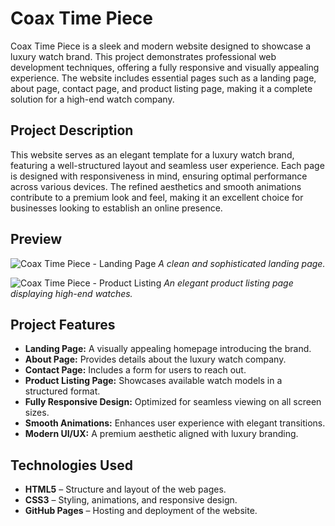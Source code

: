 # Coax Time Piece

Coax Time Piece is a sleek and modern website designed to showcase a luxury watch brand. 
This project demonstrates professional web development techniques, offering a fully responsive 
and visually appealing experience. The website includes essential pages such as a landing page, 
about page, contact page, and product listing page, making it a complete solution for a high-end watch company.

## Project Description

This website serves as an elegant template for a luxury watch brand, featuring a well-structured 
layout and seamless user experience. Each page is designed with responsiveness in mind, ensuring 
optimal performance across various devices. The refined aesthetics and smooth animations contribute 
to a premium look and feel, making it an excellent choice for businesses looking to establish an online presence.

## Preview

![Coax Time Piece - Landing Page](https://github.com/user-attachments/assets/157f6c66-e36f-4d6f-987e-6f826294d0e5)
*A clean and sophisticated landing page.*

![Coax Time Piece - Product Listing](https://github.com/user-attachments/assets/88b7e917-3911-4225-9f59-24c895b7a776)
*An elegant product listing page displaying high-end watches.*

## Project Features

- **Landing Page:** A visually appealing homepage introducing the brand.
- **About Page:** Provides details about the luxury watch company.
- **Contact Page:** Includes a form for users to reach out.
- **Product Listing Page:** Showcases available watch models in a structured format.
- **Fully Responsive Design:** Optimized for seamless viewing on all screen sizes.
- **Smooth Animations:** Enhances user experience with elegant transitions.
- **Modern UI/UX:** A premium aesthetic aligned with luxury branding.

## Technologies Used

- **HTML5** – Structure and layout of the web pages.
- **CSS3** – Styling, animations, and responsive design.
- **GitHub Pages** – Hosting and deployment of the website.
